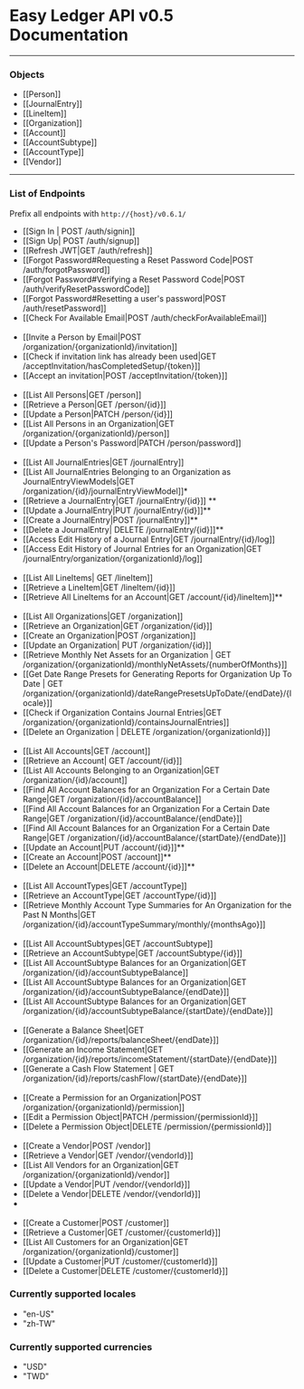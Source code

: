 # Easy Ledger API v0.5 Documentation
___

### Objects
- [[Person]]
- [[JournalEntry]]
- [[LineItem]]
- [[Organization]]
- [[Account]]
- [[AccountSubtype]]
- [[AccountType]]
- [[Vendor]]
___
### List of Endpoints

Prefix all endpoints with `http://{host}/v0.6.1/`
- [[Sign In | POST /auth/signin]]
- [[Sign Up| POST /auth/signup]]
- [[Refresh JWT|GET /auth/refresh]]
- [[Forgot Password#Requesting a Reset Password Code|POST /auth/forgotPassword]]
- [[Forgot Password#Verifying a Reset Password Code|POST /auth/verifyResetPasswordCode]]
- [[Forgot Password#Resetting a user's password|POST /auth/resetPassword]]
- [[Check For Available Email|POST /auth/checkForAvailableEmail]]
<br/><br/>
- [[Invite a Person by Email|POST /organization/{organizationId}/invitation]]
- [[Check if invitation link has already been used|GET /acceptInvitation/hasCompletedSetup/{token}]]
- [[Accept an invitation|POST /acceptInvitation/{token}]]
<br/><br/>
- [[List All Persons|GET /person]]
- [[Retrieve a Person|GET /person/{id}]]
- [[Update a Person|PATCH /person/{id}]]
- [[List All Persons in an Organization|GET /organization/{organizationId}/person]]
- [[Update a Person's Password|PATCH /person/password]]
<br/> <br/>
- [[List All JournalEntries|GET /journalEntry]]
- [[List All JournalEntries Belonging to an Organization as JournalEntryViewModels|GET /organization/{id}/journalEntryViewModel]]*
- [[Retrieve a JournalEntry|GET /journalEntry/{id}]] **
- [[Update a JournalEntry|PUT /journalEntry/{id}]]**
- [[Create a JournalEntry|POST /journalEntry]]**
- [[Delete a JournalEntry| DELETE /journalEntry/{id}]]**
- [[Access Edit History of a Journal Entry|GET /journalEntry/{id}/log]]
- [[Access Edit History of Journal Entries for an Organization|GET /journalEntry/organization/{organizationId}/log]]
<br/><br/>
- [[List All LineItems| GET /lineItem]]
- [[Retrieve a LineItem|GET /lineItem/{id}]]
- [[Retrieve All LineItems for an Account|GET /account/{id}/lineItem]]**
<br/><br/>
- [[List All Organizations|GET /organization]]
- [[Retrieve an Organization|GET /organization/{id}]]
- [[Create an Organization|POST /organization]]
- [[Update an Organization| PUT /organization/{id}]]
- [[Retrieve Monthly Net Assets for an Organization | GET /organization/{organizationId}/monthlyNetAssets/{numberOfMonths}]]
- [[Get Date Range Presets for Generating Reports for Organization Up To Date | GET /organization/{organizationId}/dateRangePresetsUpToDate/{endDate}/{locale}]]
- [[Check if Organization Contains Journal Entries|GET /organization/{organizationId}/containsJournalEntries]]
- [[Delete an Organization | DELETE /organization/{organizationId}]]
<br/><br/>
- [[List All Accounts|GET /account]]
- [[Retrieve an Account| GET /account/{id}]]
- [[List All Accounts Belonging to an Organization|GET /organization/{id}/account]]
- [[Find All Account Balances for an Organization For a Certain Date Range|GET /organization/{id}/accountBalance]]
- [[Find All Account Balances for an Organization For a Certain Date Range|GET /organization/{id}/accountBalance/{endDate}]]
- [[Find All Account Balances for an Organization For a Certain Date Range|GET /organization/{id}/accountBalance/{startDate}/{endDate}]]
- [[Update an Account|PUT /account/{id}]]**
- [[Create an Account|POST /account]]**
- [[Delete an Account|DELETE /account/{id}]]**
<br/><br/>
- [[List All AccountTypes|GET /accountType]]
- [[Retrieve an AccountType|GET /accountType/{id}]]
- [[Retrieve Monthly Account Type Summaries for An Organization for the Past N Months|GET /organization/{id}/accountTypeSummary/monthly/{monthsAgo}]]
<br/><br/>
- [[List All AccountSubtypes|GET /accountSubtype]]
- [[Retrieve an AccountSubtype|GET /accountSubtype/{id}]]
- [[List All AccountSubtype Balances for an Organization|GET /organization/{id}/accountSubtypeBalance]]
- [[List All AccountSubtype Balances for an Organization|GET /organization/{id}/accountSubtypeBalance/{endDate}]]
- [[List All AccountSubtype Balances for an Organization|GET /organization/{id}/accountSubtypeBalance/{startDate}/{endDate}]]
<br/><br/>
- [[Generate a Balance Sheet|GET /organization/{id}/reports/balanceSheet/{endDate}]]
- [[Generate an Income Statement|GET /organization/{id}/reports/incomeStatement/{startDate}/{endDate}]]
- [[Generate a Cash Flow Statement | GET /organization/{id}/reports/cashFlow/{startDate}/{endDate}]]
<br/><br/>
- [[Create a Permission for an Organization|POST /organization/{organizationId}/permission]]
- [[Edit a Permission Object|PATCH /permission/{permissionId}]]
- [[Delete a Permission Object|DELETE /permission/{permissionId}]]
<br/><br/>
- [[Create a Vendor|POST /vendor]]
- [[Retrieve a Vendor|GET /vendor/{vendorId}]]
- [[List All Vendors for an Organization|GET /organization/{organizationId}/vendor]]
- [[Update a Vendor|PUT /vendor/{vendorId}]]
- [[Delete a Vendor|DELETE /vendor/{vendorId}]]
- <br/><br/>
- [[Create a Customer|POST /customer]]
- [[Retrieve a Customer|GET /customer/{customerId}]]
- [[List All Customers for an Organization|GET /organization/{organizationId}/customer]]
- [[Update a Customer|PUT /customer/{customerId}]]
- [[Delete a Customer|DELETE /customer/{customerId}]]



### Currently supported locales
- "en-US"
- "zh-TW"
### Currently supported currencies
- "USD"
- "TWD"